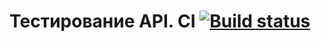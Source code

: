 # Тестирование API. CI [![Build status](https://ci.appveyor.com/api/projects/status/xc46yoy7wa1u0wbe?svg=true)](https://ci.appveyor.com/project/persikfloro/rest)

